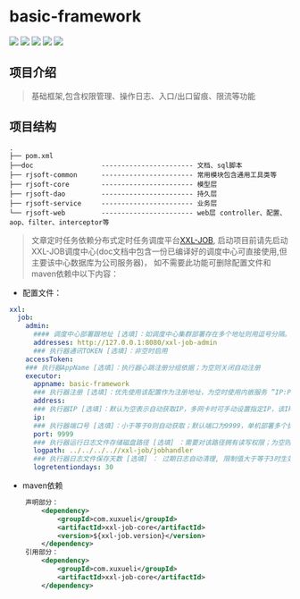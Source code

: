 # basic-framework

![](https://img.shields.io/badge/Spring%20Boot-2.3.10.RELEASE-green) ![](https://img.shields.io/badge/Spring%20Security-2.3.10.RELEASE-green) ![](https://img.shields.io/badge/Redis-5.0.7-red) ![](https://img.shields.io/badge/MyBatis--Plus-3.3.1-yellow) ![](https://img.shields.io/badge/JWT-0.9.1-yellowgreen)



## 项目介绍

> 基础框架,包含权限管理、操作日志、入口/出口留痕、限流等功能



## 项目结构

```
.
├── pom.xml
├──doc                 ----------------------- 文档、sql脚本
├── rjsoft-common      ----------------------- 常用模块包含通用工具类等
├── rjsoft-core    	   ----------------------- 模型层
├── rjsoft-dao         ----------------------- 持久层
├── rjsoft-service     ----------------------- 业务层
└── rjsoft-web         ----------------------- web层 controller、配置、aop、filter、interceptor等
```



> 文章定时任务依赖分布式定时任务调度平台[XXL-JOB](https://www.xuxueli.com/xxl-job/), 启动项目前请先启动XXL-JOB调度中心(doc文档中包含一份已编译好的调度中心可直接使用,但主要该中心数据库为公司服务器)， 如不需要此功能可删除配置文件和maven依赖中以下内容：

- 配置文件：

```yml
xxl:
  job:
    admin:
      #### 调度中心部署跟地址 [选填]：如调度中心集群部署存在多个地址则用逗号分隔。执行器将会使用该地址进行"执行器心跳注册"和"任务结果回调"；为空则关闭自动注册；
      addresses: http://127.0.0.1:8080/xxl-job-admin
      ### 执行器通讯TOKEN [选填]：非空时启用
    accessToken:
    ### 执行器AppName [选填]：执行器心跳注册分组依据；为空则关闭自动注册
    executor:
      appname: basic-framework
      ### 执行器注册 [选填]：优先使用该配置作为注册地址，为空时使用内嵌服务 ”IP:PORT“ 作为注册地址。从而更灵活的支持容器类型执行器动态IP和动态映射端口问题。
      address:
      ### 执行器IP [选填]：默认为空表示自动获取IP，多网卡时可手动设置指定IP，该IP不会绑定Host仅作为通讯实用；地址信息用于 "执行器注册" 和 "调度中心请求并触发任务"；
      ip:
      ### 执行器端口号 [选填]：小于等于0则自动获取；默认端口为9999，单机部署多个执行器时，注意要配置不同执行器端口
      port: 9999
      ### 执行器运行日志文件存储磁盘路径 [选填] ：需要对该路径拥有读写权限；为空则使用默认路径；
      logpath: ../../../..//xxl-job/jobhandler
      ### 执行器日志文件保存天数 [选填] ： 过期日志自动清理, 限制值大于等于3时生效; 否则, 如-1, 关闭自动清理功能；
      logretentiondays: 30
```

- maven依赖
```xml
    声明部分：
        <dependency>
            <groupId>com.xuxueli</groupId>
            <artifactId>xxl-job-core</artifactId>
            <version>${xxl-job.version}</version>
        </dependency>
    引用部分：
        <dependency>
            <groupId>com.xuxueli</groupId>
            <artifactId>xxl-job-core</artifactId>
        </dependency>
```



